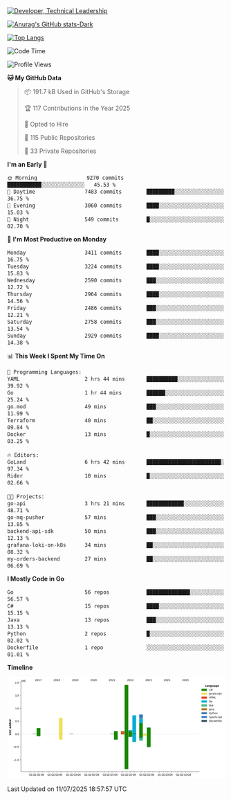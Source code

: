 <div>
  <a href="https://www.linkedin.com/in/arielpineiro/" target="_blank" rel="nofollow noopener noreferrer">
    <img src="https://img.shields.io/badge/-LinkedIn-%230077B5?style=for-the-badge&logo=linkedin&logoColor=white" alt="Developer, Technical Leadership" title="Ariel Piñeiro">
  </a>
</div>

[![Anurag's GitHub stats-Dark](https://github-readme-stats.vercel.app/api?username=arielsrv&show_icons=true&theme=dark#gh-dark-mode-only)](https://github.com/anuraghazra/github-readme-stats#gh-dark-mode-only)

[![Top Langs](https://github-readme-stats.vercel.app/api/top-langs/?username=arielsrv&layout=compact&langs_count=10&theme=dark#gh-dark-mode-only)](https://github.com/anuraghazra/github-readme-stats&theme=dark#gh-dark-mode-only)

<!--START_SECTION:waka-->
![Code Time](http://img.shields.io/badge/Code%20Time-1%2C348%20hrs%2050%20mins-blue)

![Profile Views](http://img.shields.io/badge/Profile%20Views-12-blue)

**🐱 My GitHub Data** 

> 📦 191.7 kB Used in GitHub's Storage 
 > 
> 🏆 117 Contributions in the Year 2025
 > 
> 💼 Opted to Hire
 > 
> 📜 115 Public Repositories 
 > 
> 🔑 33 Private Repositories 
 > 
**I'm an Early 🐤** 

```text
🌞 Morning                9270 commits        ███████████░░░░░░░░░░░░░░   45.53 % 
🌆 Daytime                7483 commits        █████████░░░░░░░░░░░░░░░░   36.75 % 
🌃 Evening                3060 commits        ████░░░░░░░░░░░░░░░░░░░░░   15.03 % 
🌙 Night                  549 commits         █░░░░░░░░░░░░░░░░░░░░░░░░   02.70 % 
```
📅 **I'm Most Productive on Monday** 

```text
Monday                   3411 commits        ████░░░░░░░░░░░░░░░░░░░░░   16.75 % 
Tuesday                  3224 commits        ████░░░░░░░░░░░░░░░░░░░░░   15.83 % 
Wednesday                2590 commits        ███░░░░░░░░░░░░░░░░░░░░░░   12.72 % 
Thursday                 2964 commits        ████░░░░░░░░░░░░░░░░░░░░░   14.56 % 
Friday                   2486 commits        ███░░░░░░░░░░░░░░░░░░░░░░   12.21 % 
Saturday                 2758 commits        ███░░░░░░░░░░░░░░░░░░░░░░   13.54 % 
Sunday                   2929 commits        ████░░░░░░░░░░░░░░░░░░░░░   14.38 % 
```


📊 **This Week I Spent My Time On** 

```text
💬 Programming Languages: 
YAML                     2 hrs 44 mins       ██████████░░░░░░░░░░░░░░░   39.92 % 
Go                       1 hr 44 mins        ██████░░░░░░░░░░░░░░░░░░░   25.24 % 
go.mod                   49 mins             ███░░░░░░░░░░░░░░░░░░░░░░   11.99 % 
Terraform                40 mins             ██░░░░░░░░░░░░░░░░░░░░░░░   09.84 % 
Docker                   13 mins             █░░░░░░░░░░░░░░░░░░░░░░░░   03.25 % 

🔥 Editors: 
GoLand                   6 hrs 42 mins       ████████████████████████░   97.34 % 
Rider                    10 mins             █░░░░░░░░░░░░░░░░░░░░░░░░   02.66 % 

🐱‍💻 Projects: 
go-api                   3 hrs 21 mins       ████████████░░░░░░░░░░░░░   48.71 % 
go-mq-pusher             57 mins             ███░░░░░░░░░░░░░░░░░░░░░░   13.85 % 
backend-api-sdk          50 mins             ███░░░░░░░░░░░░░░░░░░░░░░   12.13 % 
grafana-loki-on-k8s      34 mins             ██░░░░░░░░░░░░░░░░░░░░░░░   08.32 % 
my-orders-backend        27 mins             ██░░░░░░░░░░░░░░░░░░░░░░░   06.69 % 
```

**I Mostly Code in Go** 

```text
Go                       56 repos            ██████████████░░░░░░░░░░░   56.57 % 
C#                       15 repos            ████░░░░░░░░░░░░░░░░░░░░░   15.15 % 
Java                     13 repos            ███░░░░░░░░░░░░░░░░░░░░░░   13.13 % 
Python                   2 repos             █░░░░░░░░░░░░░░░░░░░░░░░░   02.02 % 
Dockerfile               1 repo              ░░░░░░░░░░░░░░░░░░░░░░░░░   01.01 % 
```



**Timeline**

![Lines of Code chart](https://raw.githubusercontent.com/arielsrv/arielsrv/main/assets/bar_graph.png)


 Last Updated on 11/07/2025 18:57:57 UTC
<!--END_SECTION:waka-->

